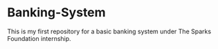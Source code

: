 # Banking-System
This is my first repository for a basic banking system under The Sparks Foundation internship.
